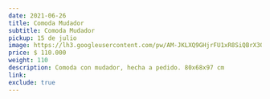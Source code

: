```yaml
---
date: 2021-06-26
title: Comoda Mudador
subtitle: Comoda Mudador
pickup: 15 de julio
image: https://lh3.googleusercontent.com/pw/AM-JKLXQ9GHjrFU1xR8SiQBrX3O5MyuSVpWrtmt8g8zxQteWJsxyGxE_J1PRrehyp4I5rdFXOP2q3nTTMBYaoNWfMmOrnByN1_asGVadd9Zh-7I1WSf2KE6mfq9GSOeezDzztYfTcyeuyWMzpHYRTJcb_sJ9Gg=w465-h621-no?authuser=0
price: $ 110.000
weight: 110
description: Comoda con mudador, hecha a pedido. 80x68x97 cm
link: 
exclude: true
---
```

